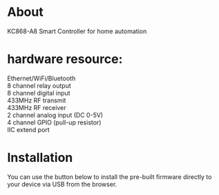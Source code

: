 # About
KC868-A8 Smart Controller for home automation
# hardware resource:  

Ethernet/WiFi/Bluetooth  
8 channel relay output  
8 channel digital input  
433MHz RF transmit  
433MHz RF receiver  
2 channel analog input (DC 0-5V)  
4 channel GPIO (pull-up resistor)  
IIC extend port  

# Installation

You can use the button below to install the pre-built firmware directly to your device via USB from the browser.

<esp-web-install-button manifest="./manifest.json"></esp-web-install-button>

<script type="module" src="https://unpkg.com/esp-web-tools@5.2.0/dist/web/install-button.js?module"></script>
